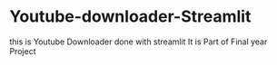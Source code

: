 # Youtube-downloader-Streamlit
this is Youtube Downloader done with streamlit It is Part of Final year Project
